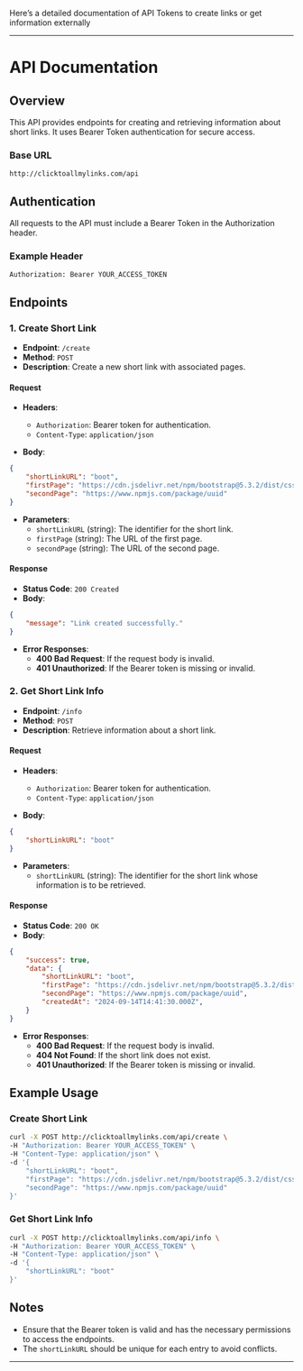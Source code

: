 Here’s a detailed documentation of API Tokens to create links or get information externally

---

# API Documentation

## Overview

This API provides endpoints for creating and retrieving information about short links. It uses Bearer Token authentication for secure access.

### Base URL

```
http://clicktoallmylinks.com/api
```

## Authentication

All requests to the API must include a Bearer Token in the Authorization header.

### Example Header

```
Authorization: Bearer YOUR_ACCESS_TOKEN
```

## Endpoints

### 1. Create Short Link

- **Endpoint**: `/create`
- **Method**: `POST`
- **Description**: Create a new short link with associated pages.

#### Request

- **Headers**:
  - `Authorization`: Bearer token for authentication.
  - `Content-Type`: `application/json`

- **Body**:
```json
{
    "shortLinkURL": "boot",
    "firstPage": "https://cdn.jsdelivr.net/npm/bootstrap@5.3.2/dist/css/bootstrap.css",
    "secondPage": "https://www.npmjs.com/package/uuid"
}
```

- **Parameters**:
  - `shortLinkURL` (string): The identifier for the short link.
  - `firstPage` (string): The URL of the first page.
  - `secondPage` (string): The URL of the second page.

#### Response

- **Status Code**: `200 Created`
- **Body**:
```json
{
    "message": "Link created successfully."
}
```

- **Error Responses**:
  - **400 Bad Request**: If the request body is invalid.
  - **401 Unauthorized**: If the Bearer token is missing or invalid.

### 2. Get Short Link Info

- **Endpoint**: `/info`
- **Method**: `POST`
- **Description**: Retrieve information about a short link.

#### Request

- **Headers**:
  - `Authorization`: Bearer token for authentication.
  - `Content-Type`: `application/json`

- **Body**:
```json
{
    "shortLinkURL": "boot"
}
```

- **Parameters**:
  - `shortLinkURL` (string): The identifier for the short link whose information is to be retrieved.

#### Response

- **Status Code**: `200 OK`
- **Body**:
```json
{
    "success": true,
    "data": {
        "shortLinkURL": "boot",
        "firstPage": "https://cdn.jsdelivr.net/npm/bootstrap@5.3.2/dist/css/bootstrap.css",
        "secondPage": "https://www.npmjs.com/package/uuid",
        "createdAt": "2024-09-14T14:41:30.000Z",
    }
}
```

- **Error Responses**:
  - **400 Bad Request**: If the request body is invalid.
  - **404 Not Found**: If the short link does not exist.
  - **401 Unauthorized**: If the Bearer token is missing or invalid.

## Example Usage

### Create Short Link

```bash
curl -X POST http://clicktoallmylinks.com/api/create \
-H "Authorization: Bearer YOUR_ACCESS_TOKEN" \
-H "Content-Type: application/json" \
-d '{
    "shortLinkURL": "boot",
    "firstPage": "https://cdn.jsdelivr.net/npm/bootstrap@5.3.2/dist/css/bootstrap.css",
    "secondPage": "https://www.npmjs.com/package/uuid"
}'
```

### Get Short Link Info

```bash
curl -X POST http://clicktoallmylinks.com/api/info \
-H "Authorization: Bearer YOUR_ACCESS_TOKEN" \
-H "Content-Type: application/json" \
-d '{
    "shortLinkURL": "boot"
}'
```

## Notes

- Ensure that the Bearer token is valid and has the necessary permissions to access the endpoints.
- The `shortLinkURL` should be unique for each entry to avoid conflicts.

---
